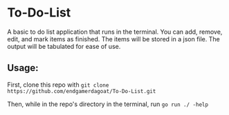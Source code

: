 # To-Do-List
A basic to do list application that runs in the terminal. You can add, remove, edit, and mark items as finished. The items will be stored in a json file. The output will be tabulated for ease of use.

## Usage:

First, clone this repo with `git clone https://github.com/endgamerdagoat/To-Do-List.git`

Then, while in the repo's directory in the terminal, run `go run ./ -help`
